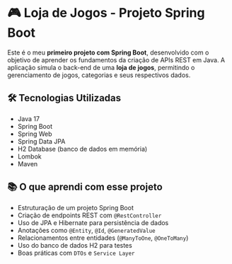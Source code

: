 # 🎮 Loja de Jogos - Projeto Spring Boot

Este é o meu **primeiro projeto com Spring Boot**, desenvolvido com o objetivo de aprender os fundamentos da criação de APIs REST em Java. A aplicação simula o back-end de uma **loja de jogos**, permitindo o gerenciamento de jogos, categorias e seus respectivos dados.

## 🛠 Tecnologias Utilizadas

- Java 17
- Spring Boot
- Spring Web
- Spring Data JPA
- H2 Database (banco de dados em memória)
- Lombok
- Maven

## 📚 O que aprendi com esse projeto

- Estruturação de um projeto Spring Boot
- Criação de endpoints REST com `@RestController`
- Uso de JPA e Hibernate para persistência de dados
- Anotações como `@Entity`, `@Id`, `@GeneratedValue`
- Relacionamentos entre entidades (`@ManyToOne`, `@OneToMany`)
- Uso do banco de dados H2 para testes
- Boas práticas com `DTOs` e `Service Layer`
